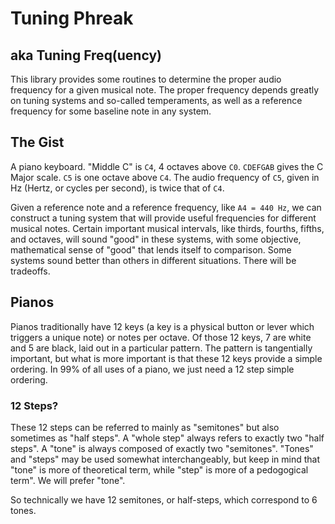# Tuning Phreak

## aka Tuning Freq(uency)

This library provides some routines to determine the proper audio frequency
for a given musical note.  The proper frequency depends greatly on tuning
systems and so-called temperaments, as well as a reference frequency for some
baseline note in any system.

## The Gist

A piano keyboard.  "Middle C" is `C4`, 4 octaves above `C0`.  `CDEFGAB` gives
the C Major scale.  `C5` is one octave above `C4`.  The audio frequency of
`C5`, given in Hz (Hertz, or cycles per second), is twice that of `C4`.

Given a reference note and a reference frequency, like `A4 = 440 Hz`, we can
construct a tuning system that will provide useful frequencies for different
musical notes.  Certain important musical intervals, like thirds, fourths,
fifths, and octaves, will sound "good" in these systems, with some objective,
mathematical sense of "good" that lends itself to comparison.  Some systems
sound better than others in different situations.  There will be tradeoffs.

## Pianos

Pianos traditionally have 12 keys
(a key is a physical button or lever which triggers a unique note)
or notes per octave.  Of those 12 keys, 7 are white and 5 are black, laid out
in a particular pattern.  The pattern is tangentially important, but what
is more important is that these 12 keys provide a simple ordering.  In 99% of
all uses of a piano, we just need a 12 step simple ordering.

### 12 Steps?

These 12 steps can be referred to mainly as "semitones" but also sometimes as
"half steps".  A "whole step" always refers to exactly two "half steps".  A
"tone" is always composed of exactly two "semitones".  "Tones" and "steps" may
be used somewhat interchangeably, but keep in mind that "tone" is more of
theoretical term, while "step" is more of a pedogogical term".  We will prefer
"tone".

So technically we have 12 semitones, or half-steps, which correspond to 6
tones.
